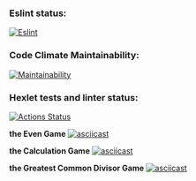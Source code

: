 ### Eslint status:
[![Eslint](https://github.com/VildankKhabibov/frontend-project-lvl1/actions/workflows/eslint-check.yml/badge.svg?event=push)](https://github.com/VildankKhabibov/frontend-project-lvl1/actions/workflows/eslint-check.yml)

### Code Climate Maintainability:
[![Maintainability](https://api.codeclimate.com/v1/badges/62c090e3c7afc63ace58/maintainability)](https://codeclimate.com/github/VildankKhabibov/frontend-project-lvl1/maintainability)

### Hexlet tests and linter status:
[![Actions Status](https://github.com/VildankKhabibov/frontend-project-lvl1/workflows/hexlet-check/badge.svg)](https://github.com/VildankKhabibov/frontend-project-lvl1/actions)

**the Even Game**
[![asciicast](https://asciinema.org/a/YbfDdVuZRM12qyhAieZ05Gsou.svg)](https://asciinema.org/a/YbfDdVuZRM12qyhAieZ05Gsou)

**the Calculation Game**
[![asciicast](https://asciinema.org/a/oyPYEQEZyDLD0DgpGERiEBPrP.svg)](https://asciinema.org/a/oyPYEQEZyDLD0DgpGERiEBPrP)

**the Greatest Common Divisor Game**
[![asciicast](https://asciinema.org/a/3eirwcA4ztQPVDKQ4NkbrNuED.svg)](https://asciinema.org/a/3eirwcA4ztQPVDKQ4NkbrNuED)